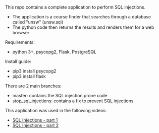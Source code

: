 This repo contains a complete application to perform SQL injections.
- The application is a course finder that searches through a database called "unsw" (unsw.sql)
- The python code then returns the results and renders them for a web browser

Requirements:
- python 3+, psycopg2, Flask, PostgreSQL

Install guide:
- pip3 install psycopg2
- pip3 install flask

There are 2 main branches:
- master: contains the SQL injection prone code
- stop_sql_injections: contains a fix to prevent SQL injections

This application was used in the following videos:
- [SQL Injections - part 1](https://www.youtube.com/channel/UCNCJv_6ohdTcQXm8YkxTj9g)
- [SQL Injections - part 2](https://www.youtube.com/channel/UCNCJv_6ohdTcQXm8YkxTj9g)
